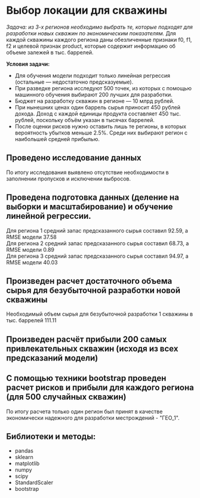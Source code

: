 # Выбор локации для скважины

*Задача: из 3-х регионов необходимо выбрать те, которые подходят для разработки новых скважин по экономическим показателям.*
Для каждой скважины каждого региона даны обезличенные признаки f0, f1, f2 и целевой признак product, которые содержит информацию об объеме залежей в тыс. баррелей.

**Условия задачи:**
* Для обучения модели подходит только линейная регрессия (остальные — недостаточно предсказуемые).
* При разведке региона исследуют 500 точек, из которых с помощью машинного обучения выбирают 200 лучших для разработки.
* Бюджет на разработку скважин в регионе — 10 млрд рублей.
* При нынешних ценах один баррель сырья приносит 450 рублей дохода. Доход с каждой единицы продукта составляет 450 тыс. рублей, поскольку объём указан в тысячах баррелей.
* После оценки рисков нужно оставить лишь те регионы, в которых вероятность убытков меньше 2.5%. Среди них выбирают регион с наибольшей средней прибылью.

## Проведено исследование данных
По итогу исследования выявлено отсутствие необходимости в заполнении пропусков и исключении выбросов.

## Проведена подготовка данных (деление на выборки и масштабирование) и обучение линейной регрессии.
Для региона 1 средний запас предсказанного сырья составил 92.59, а RMSE модели 37.58<br>
Для региона 2 средний запас предсказанного сырья составил 68.73, а RMSE модели 0.89<br>
Для региона 3 средний запас предсказанного сырья составил 94.97, а RMSE модели 40.03<br>

## Произведен расчет достаточного объема сырья для безубыточной разработки новой скважины
Необходимый объем сырья для безубыточной разработки 1 скважины в тыс. баррелей 111.11

## Произведен расчёт прибыли 200 самых привлекательных скважин (исходя из всех предсказаний модели)

##  С помощью техники bootstrap проведен расчет рисков и прибыли для каждого региона (для 500 случайных скважин)
По итогу расчета только один регион был принят в качестве экономически надежного для разработки местрождений - "ГЕО_1".

## Библиотеки и методы:
* pandas
* sklearn
* matplotlib
* numpy
* scipy
* StandardScaler
* bootstrap
